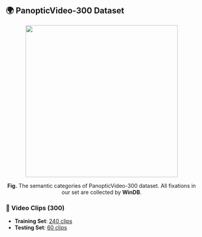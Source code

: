 
## 🌍 PanopticVideo-300 Dataset

<div align="center">
  <img width="400" height="400" src="https://github.com/cvpr-submission/WinDB/blob/main/Figs/class.gif"/>
</div>

<p align="center"><b>Fig.</b> The semantic categories of PanopticVideo-300 dataset. All fixations in our set are collected by <b>WinDB</b>.</p>   

### 📁 Video Clips (300)
- **Training Set**: [240 clips](https://pan.baidu.com/s/1LeiX-p9YsAhrqTd2jq0Dfw)  
- **Testing Set**: [60 clips](https://pan.baidu.com/s/1LeiX-p9YsAhrqTd2jq0Dfw)
